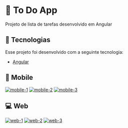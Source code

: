 # :crystal_ball: To Do App

Projeto de lista de tarefas desenvolvido em Angular  



## :rocket: Tecnologias

Esse projeto foi desenvolvido com a seguinte tecnologia:

- [Angular](https://angular.io)


## :iphone: Mobile

<p>
<a href="https://imgbb.com/"><img src="https://i.ibb.co/9b0rbTs/mobile-1.png" alt="mobile-1" border="0"></a>
<a href="https://imgbb.com/"><img src="https://i.ibb.co/mHN3dZB/mobile-2.png" alt="mobile-2" border="0"></a>
<a href="https://imgbb.com/"><img src="https://i.ibb.co/LRKTVCC/mobile-3.png" alt="mobile-3" border="0"></a>



## :computer: Web
<a href="https://ibb.co/CBd3SXr"><img src="https://i.ibb.co/H7vf9MJ/web-1.png" alt="web-1" border="0"></a>
<a href="https://ibb.co/Rj7JpwN"><img src="https://i.ibb.co/MB9JD0f/web-2.png" alt="web-2" border="0"></a>
<a href="https://ibb.co/Dpj9dGn"><img src="https://i.ibb.co/X8G7HyT/web-3.png" alt="web-3" border="0"></a>
 </p>
